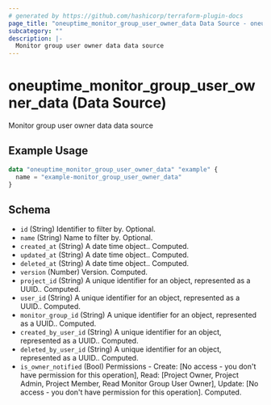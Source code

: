 ```yaml
---
# generated by https://github.com/hashicorp/terraform-plugin-docs
page_title: "oneuptime_monitor_group_user_owner_data Data Source - oneuptime"
subcategory: ""
description: |-
  Monitor group user owner data data source
---
```


# oneuptime_monitor_group_user_owner_data (Data Source)

Monitor group user owner data data source

## Example Usage

```terraform
data "oneuptime_monitor_group_user_owner_data" "example" {
  name = "example-monitor_group_user_owner_data"
}
```

## Schema

- `id` (String) Identifier to filter by. Optional.
- `name` (String) Name to filter by. Optional.
- `created_at` (String) A date time object.. Computed.
- `updated_at` (String) A date time object.. Computed.
- `deleted_at` (String) A date time object.. Computed.
- `version` (Number) Version. Computed.
- `project_id` (String) A unique identifier for an object, represented as a UUID.. Computed.
- `user_id` (String) A unique identifier for an object, represented as a UUID.. Computed.
- `monitor_group_id` (String) A unique identifier for an object, represented as a UUID.. Computed.
- `created_by_user_id` (String) A unique identifier for an object, represented as a UUID.. Computed.
- `deleted_by_user_id` (String) A unique identifier for an object, represented as a UUID.. Computed.
- `is_owner_notified` (Bool) Permissions - Create: [No access - you don't have permission for this operation], Read: [Project Owner, Project Admin, Project Member, Read Monitor Group User Owner], Update: [No access - you don't have permission for this operation]. Computed.
